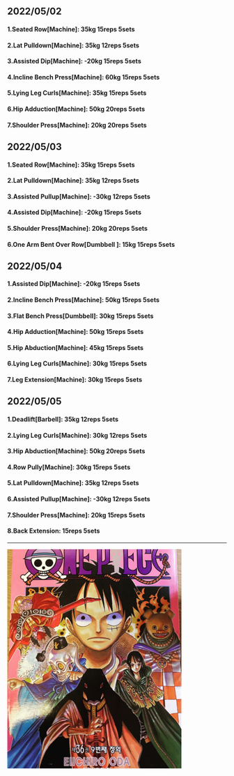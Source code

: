 ## 2022/05/02
#### 1.Seated Row\[Machine]: 35kg 15reps 5sets
#### 2.Lat Pulldown\[Machine\]: 35kg 12reps 5sets
#### 3.Assisted Dip\[Machine\]: -20kg 15reps 5sets
#### 4.Incline Bench Press\[Machine\]: 60kg 15reps 5sets
#### 5.Lying Leg Curls\[Machine\]: 35kg 15reps 5sets
#### 6.Hip Adduction\[Machine\]: 50kg 20reps 5sets
#### 7.Shoulder Press\[Machine\]: 20kg 20reps 5sets

## 2022/05/03
#### 1.Seated Row\[Machine]: 35kg 15reps 5sets
#### 2.Lat Pulldown\[Machine\]: 35kg 12reps 5sets
#### 3.Assisted Pullup\[Machine\]: -30kg 12reps 5sets
#### 4.Assisted Dip\[Machine\]: -20kg 15reps 5sets
#### 5.Shoulder Press\[Machine\]: 20kg 20reps 5sets
#### 6.One Arm Bent Over Row\[Dumbbell \]: 15kg 15reps 5sets

## 2022/05/04
#### 1.Assisted Dip\[Machine\]: -20kg 15reps 5sets
#### 2.Incline Bench Press\[Machine\]: 50kg 15reps 5sets
#### 3.Flat Bench Press\[Dumbbell\]: 30kg 15reps 5sets
#### 4.Hip Adduction\[Machine\]: 50kg 15reps 5sets
#### 5.Hip Abduction\[Machine\]: 45kg 15reps 5sets
#### 6.Lying Leg Curls\[Machine\]: 30kg 15reps 5sets
#### 7.Leg Extension\[Machine]: 30kg 15reps 5sets

## 2022/05/05
#### 1.Deadlift\[Barbell\]: 35kg 12reps 5sets
#### 2.Lying Leg Curls\[Machine\]: 30kg 12reps 5sets
#### 3.Hip Abduction\[Machine\]: 50kg 20reps 5sets
#### 4.Row Pully\[Machine]: 30kg 15reps 5sets
#### 5.Lat Pulldown\[Machine\]: 35kg 12reps 5sets
#### 6.Assisted Pullup\[Machine\]: -30kg 12reps 5sets
#### 7.Shoulder Press\[Machine\]: 20kg 15reps 5sets
#### 8.Back Extension: 15reps 5sets

---

<img src='./_resources/__036.png' width='400px' />
